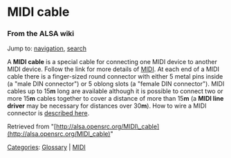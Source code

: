MIDI cable
==========

### From the ALSA wiki

Jump to: [navigation](#mw-head), [search](#p-search)

A **MIDI cable** is a special cable for connecting one MIDI device to
another MIDI device. Follow the link for more details of
[MIDI](/MIDI "MIDI"). At each end of a MIDI cable there is a
finger-sized round connector with either 5 metal pins inside (a "male
DIN connector") or 5 oblong slots (a "female DIN connector"). MIDI
cables up to 15**m** long are available although it is possible to
connect two or more 15**m** cables together to cover a distance of more
than 15**m** (a **MIDI line driver** may be necessary for distances over
30**m**). How to wire a MIDI connector is [described
here](http://www.philrees.co.uk/midiplug.htm).

Retrieved from
"[http://alsa.opensrc.org/MIDI\_cable](http://alsa.opensrc.org/MIDI_cable)"

[Categories](/Special:Categories "Special:Categories"):
[Glossary](/Category:Glossary "Category:Glossary") |
[MIDI](/Category:MIDI "Category:MIDI")

